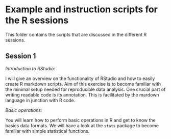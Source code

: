 # Example and instruction scripts for the R sessions

This folder contains the scripts that are discussed in the different R sessions.

## Session 1

*Introduction to RStudio:*

I will give an overview on the functionality of RStudio and how to easily create R markdown scripts.
Aim of this exercise is to become familiar with the minimal setup needed for reproducible data analysis.
One crucial part of writing readable code is its annotation.
This is facilitated by the mardown language in junction with R code. 

*Basic operations:*

You will learn how to perform basic operations in R and get to know the basics data formats.
We will have a look at the `stats` package to become familiar with simple statistical functions.

